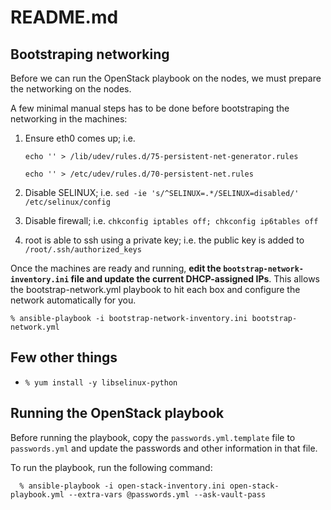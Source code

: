 # README.md #

## Bootstraping networking ##

Before we can run the OpenStack playbook on the nodes, we must prepare the networking on the nodes.

A few minimal manual steps has to be done before bootstraping the networking in the machines:

1. Ensure eth0 comes up; i.e.

    `echo '' > /lib/udev/rules.d/75-persistent-net-generator.rules`
    
    `echo '' > /etc/udev/rules.d/70-persistent-net.rules`

1. Disable SELINUX; i.e. `sed -ie 's/^SELINUX=.*/SELINUX=disabled/' /etc/selinux/config`
1. Disable firewall; i.e. `chkconfig iptables off; chkconfig ip6tables off`
1. root is able to ssh using a private key; i.e. the public key is added to `/root/.ssh/authorized_keys`

Once the machines are ready and running, **edit the `bootstrap-network-inventory.ini` file and update the current DHCP-assigned IPs**. This allows the bootstrap-network.yml playbook to hit each box and configure the network automatically for you.

`% ansible-playbook -i bootstrap-network-inventory.ini bootstrap-network.yml`

## Few other things ##

* `% yum install -y libselinux-python`

## Running the OpenStack playbook ##

Before running the playbook, copy the `passwords.yml.template` file to `passwords.yml` and update the passwords and other information in that file.

To run the playbook, run the following command:
```
  % ansible-playbook -i open-stack-inventory.ini open-stack-playbook.yml --extra-vars @passwords.yml --ask-vault-pass
```
